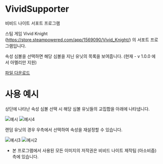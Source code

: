 # VividSupporter
비비드 나이트 서포트 프로그램

스팀 게임 Vivid Knight (<https://store.steampowered.com/app/1569090/Vivid_Knight/>) 의 서포트 프로그램입니다.

속성 심볼을 선택하면 해당 심볼을 지닌 유닛의 목록을 보여줍니다.
(현재 - v 1.0.0 에서 아멜리만 지원)

[파일 다운로드](https://github.com/luku756/VividSupporter/raw/master/dist/%EB%B9%84%EB%B9%84%EB%93%9C%20%EB%82%98%EC%9D%B4%ED%8A%B8%20%EC%84%9C%ED%8F%AC%ED%84%B0.exe)

# 사용 예시

상단에 나타난 속성 심볼 선택 시 해당 심볼 유닛들의 교집합을 아래에 나타냅니다.

![예시](https://user-images.githubusercontent.com/43954535/140516518-c7d1505d-666f-4324-bf77-7188906d6572.PNG)
![예시4](https://user-images.githubusercontent.com/43954535/140516532-268baf51-800b-4f9a-8f28-6a6c52cb3b18.PNG)

랜덤 유닛의 경우 우측에서 선택하여 속성을 재설정할 수 있습니다.

![예시3](https://user-images.githubusercontent.com/43954535/140516530-a8e2cd8f-1af9-4a08-b833-6641bfe63c6b.png)
![예시2](https://user-images.githubusercontent.com/43954535/140516526-f9cc47c9-06a3-4741-bc65-7b3aceffef49.PNG)



* 본 프로그램에서 사용된 모든 이미지의 저작권은 비비드 나이트 제작팀 (아소비즘) 측에 있습니다.

